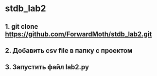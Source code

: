 # stdb_lab2

## 1. git clone https://github.com/ForwardMoth/stdb_lab2.git
## 2. Добавить csv file в папку с проектом
## 3. Запустить файл lab2.py


